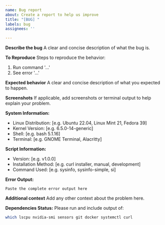 ```yaml
---
name: Bug report
about: Create a report to help us improve
title: "[BUG] "
labels: bug
assignees: ''

---
```


**Describe the bug**
A clear and concise description of what the bug is.

**To Reproduce**
Steps to reproduce the behavior:
1. Run command '...'
2. See error '...'

**Expected behavior**
A clear and concise description of what you expected to happen.

**Screenshots**
If applicable, add screenshots or terminal output to help explain your problem.

**System Information:**
 - Linux Distribution: [e.g. Ubuntu 22.04, Linux Mint 21, Fedora 39]
 - Kernel Version: [e.g. 6.5.0-14-generic]
 - Shell: [e.g. bash 5.1.16]
 - Terminal: [e.g. GNOME Terminal, Alacritty]

**Script Information:**
 - Version: [e.g. v1.0.0]
 - Installation Method: [e.g. curl installer, manual, development]
 - Command Used: [e.g. sysinfo, sysinfo-simple, si]

**Error Output:**
```
Paste the complete error output here
```

**Additional context**
Add any other context about the problem here.

**Dependencies Status:**
Please run and include output of:
```bash
which lscpu nvidia-smi sensors git docker systemctl curl
```